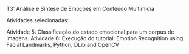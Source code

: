 T3: Análise e Síntese de Emoções em Conteúdo Multimídia

Atividades selecionadas:

Atividade 5: Classificação do estado emocional para um corpus de imagens.
Atividade 6: Execução do tutorial: Emotion Recognition using Facial Landmarks, Python, DLib and OpenCV